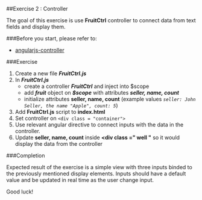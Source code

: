 ##Exercise 2 : Controller

The goal of this exercise is use **FruitCtrl** controller to connect data from text fields and display them.

###Before you start, please refer to:
* [angularjs-controller](https://egghead.io/lessons/angularjs-controllers)

###Exercise

1. Create a new file ***FruitCtrl.js***
2. In ***FruitCtrl.js*** 
    * create a controller ***FruitCtrl*** and inject into $scope
    * add ***fruit*** object on ***$scope*** with attributes ***seller, name, count*** 
    * initialize  attributes **seller, name, count** (example values *``` seller: John Seller, the name "Apple", count: 5 ```*)
3. Add **FruitCtrl.js** script to **index.html**
4. Set controller on ```<div class = "container">```
5. Use relevant angular directive to connect inputs with the data in the controller.
6. Update **seller, name, count**  inside **<div class =" well "** so it would display the data from the controller

###Completion

Expected result of the exercise is a simple view with three inputs binded to the previously mentioned display elements. Inputs should have a default value
and be updated in real time as the user change input.

Good luck!
